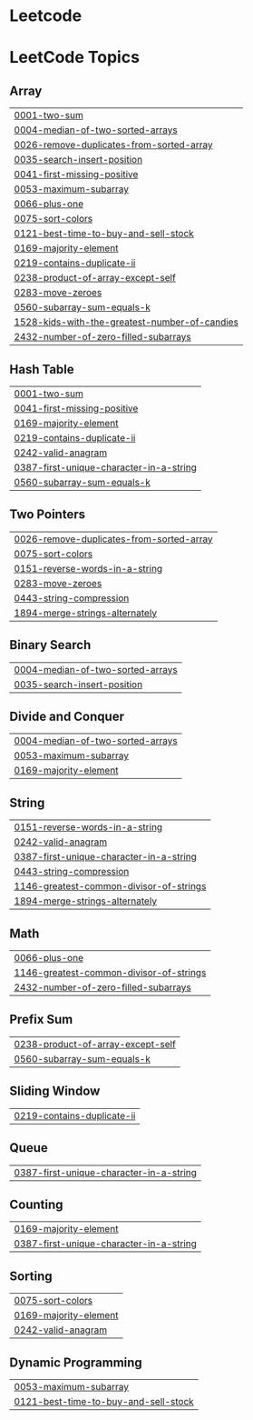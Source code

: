 # Leetcode
<!---LeetCode Topics Start-->
# LeetCode Topics
## Array
|  |
| ------- |
| [0001-two-sum](https://github.com/kiranmai1226/Leetcode/tree/master/0001-two-sum) |
| [0004-median-of-two-sorted-arrays](https://github.com/kiranmai1226/Leetcode/tree/master/0004-median-of-two-sorted-arrays) |
| [0026-remove-duplicates-from-sorted-array](https://github.com/kiranmai1226/Leetcode/tree/master/0026-remove-duplicates-from-sorted-array) |
| [0035-search-insert-position](https://github.com/kiranmai1226/Leetcode/tree/master/0035-search-insert-position) |
| [0041-first-missing-positive](https://github.com/kiranmai1226/Leetcode/tree/master/0041-first-missing-positive) |
| [0053-maximum-subarray](https://github.com/kiranmai1226/Leetcode/tree/master/0053-maximum-subarray) |
| [0066-plus-one](https://github.com/kiranmai1226/Leetcode/tree/master/0066-plus-one) |
| [0075-sort-colors](https://github.com/kiranmai1226/Leetcode/tree/master/0075-sort-colors) |
| [0121-best-time-to-buy-and-sell-stock](https://github.com/kiranmai1226/Leetcode/tree/master/0121-best-time-to-buy-and-sell-stock) |
| [0169-majority-element](https://github.com/kiranmai1226/Leetcode/tree/master/0169-majority-element) |
| [0219-contains-duplicate-ii](https://github.com/kiranmai1226/Leetcode/tree/master/0219-contains-duplicate-ii) |
| [0238-product-of-array-except-self](https://github.com/kiranmai1226/Leetcode/tree/master/0238-product-of-array-except-self) |
| [0283-move-zeroes](https://github.com/kiranmai1226/Leetcode/tree/master/0283-move-zeroes) |
| [0560-subarray-sum-equals-k](https://github.com/kiranmai1226/Leetcode/tree/master/0560-subarray-sum-equals-k) |
| [1528-kids-with-the-greatest-number-of-candies](https://github.com/kiranmai1226/Leetcode/tree/master/1528-kids-with-the-greatest-number-of-candies) |
| [2432-number-of-zero-filled-subarrays](https://github.com/kiranmai1226/Leetcode/tree/master/2432-number-of-zero-filled-subarrays) |
## Hash Table
|  |
| ------- |
| [0001-two-sum](https://github.com/kiranmai1226/Leetcode/tree/master/0001-two-sum) |
| [0041-first-missing-positive](https://github.com/kiranmai1226/Leetcode/tree/master/0041-first-missing-positive) |
| [0169-majority-element](https://github.com/kiranmai1226/Leetcode/tree/master/0169-majority-element) |
| [0219-contains-duplicate-ii](https://github.com/kiranmai1226/Leetcode/tree/master/0219-contains-duplicate-ii) |
| [0242-valid-anagram](https://github.com/kiranmai1226/Leetcode/tree/master/0242-valid-anagram) |
| [0387-first-unique-character-in-a-string](https://github.com/kiranmai1226/Leetcode/tree/master/0387-first-unique-character-in-a-string) |
| [0560-subarray-sum-equals-k](https://github.com/kiranmai1226/Leetcode/tree/master/0560-subarray-sum-equals-k) |
## Two Pointers
|  |
| ------- |
| [0026-remove-duplicates-from-sorted-array](https://github.com/kiranmai1226/Leetcode/tree/master/0026-remove-duplicates-from-sorted-array) |
| [0075-sort-colors](https://github.com/kiranmai1226/Leetcode/tree/master/0075-sort-colors) |
| [0151-reverse-words-in-a-string](https://github.com/kiranmai1226/Leetcode/tree/master/0151-reverse-words-in-a-string) |
| [0283-move-zeroes](https://github.com/kiranmai1226/Leetcode/tree/master/0283-move-zeroes) |
| [0443-string-compression](https://github.com/kiranmai1226/Leetcode/tree/master/0443-string-compression) |
| [1894-merge-strings-alternately](https://github.com/kiranmai1226/Leetcode/tree/master/1894-merge-strings-alternately) |
## Binary Search
|  |
| ------- |
| [0004-median-of-two-sorted-arrays](https://github.com/kiranmai1226/Leetcode/tree/master/0004-median-of-two-sorted-arrays) |
| [0035-search-insert-position](https://github.com/kiranmai1226/Leetcode/tree/master/0035-search-insert-position) |
## Divide and Conquer
|  |
| ------- |
| [0004-median-of-two-sorted-arrays](https://github.com/kiranmai1226/Leetcode/tree/master/0004-median-of-two-sorted-arrays) |
| [0053-maximum-subarray](https://github.com/kiranmai1226/Leetcode/tree/master/0053-maximum-subarray) |
| [0169-majority-element](https://github.com/kiranmai1226/Leetcode/tree/master/0169-majority-element) |
## String
|  |
| ------- |
| [0151-reverse-words-in-a-string](https://github.com/kiranmai1226/Leetcode/tree/master/0151-reverse-words-in-a-string) |
| [0242-valid-anagram](https://github.com/kiranmai1226/Leetcode/tree/master/0242-valid-anagram) |
| [0387-first-unique-character-in-a-string](https://github.com/kiranmai1226/Leetcode/tree/master/0387-first-unique-character-in-a-string) |
| [0443-string-compression](https://github.com/kiranmai1226/Leetcode/tree/master/0443-string-compression) |
| [1146-greatest-common-divisor-of-strings](https://github.com/kiranmai1226/Leetcode/tree/master/1146-greatest-common-divisor-of-strings) |
| [1894-merge-strings-alternately](https://github.com/kiranmai1226/Leetcode/tree/master/1894-merge-strings-alternately) |
## Math
|  |
| ------- |
| [0066-plus-one](https://github.com/kiranmai1226/Leetcode/tree/master/0066-plus-one) |
| [1146-greatest-common-divisor-of-strings](https://github.com/kiranmai1226/Leetcode/tree/master/1146-greatest-common-divisor-of-strings) |
| [2432-number-of-zero-filled-subarrays](https://github.com/kiranmai1226/Leetcode/tree/master/2432-number-of-zero-filled-subarrays) |
## Prefix Sum
|  |
| ------- |
| [0238-product-of-array-except-self](https://github.com/kiranmai1226/Leetcode/tree/master/0238-product-of-array-except-self) |
| [0560-subarray-sum-equals-k](https://github.com/kiranmai1226/Leetcode/tree/master/0560-subarray-sum-equals-k) |
## Sliding Window
|  |
| ------- |
| [0219-contains-duplicate-ii](https://github.com/kiranmai1226/Leetcode/tree/master/0219-contains-duplicate-ii) |
## Queue
|  |
| ------- |
| [0387-first-unique-character-in-a-string](https://github.com/kiranmai1226/Leetcode/tree/master/0387-first-unique-character-in-a-string) |
## Counting
|  |
| ------- |
| [0169-majority-element](https://github.com/kiranmai1226/Leetcode/tree/master/0169-majority-element) |
| [0387-first-unique-character-in-a-string](https://github.com/kiranmai1226/Leetcode/tree/master/0387-first-unique-character-in-a-string) |
## Sorting
|  |
| ------- |
| [0075-sort-colors](https://github.com/kiranmai1226/Leetcode/tree/master/0075-sort-colors) |
| [0169-majority-element](https://github.com/kiranmai1226/Leetcode/tree/master/0169-majority-element) |
| [0242-valid-anagram](https://github.com/kiranmai1226/Leetcode/tree/master/0242-valid-anagram) |
## Dynamic Programming
|  |
| ------- |
| [0053-maximum-subarray](https://github.com/kiranmai1226/Leetcode/tree/master/0053-maximum-subarray) |
| [0121-best-time-to-buy-and-sell-stock](https://github.com/kiranmai1226/Leetcode/tree/master/0121-best-time-to-buy-and-sell-stock) |
<!---LeetCode Topics End-->